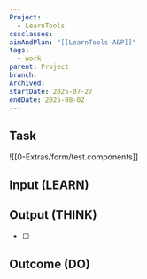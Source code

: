 ```yaml
---
Project:
  - LearnTools
cssclasses: 
aimAndPlan: "[[LearnTools-A&P]]"
tags:
  - work
parent: Project
branch: 
Archived: 
startDate: 2025-07-27
endDate: 2025-08-02
---
```

## Task
![[0-Extras/form/test.components]]
## Input (LEARN)



## Output (THINK)

- [ ] 

## Outcome (DO)
